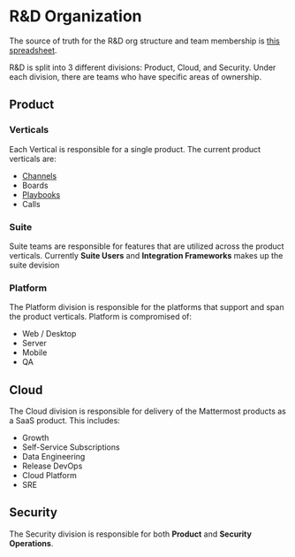 # R&D Organization

The source of truth for the R&D org structure and team membership is [this spreadsheet](https://docs.google.com/spreadsheets/d/1lH8QIjQGEoGospDUdVs_LQ_i2b82I1ce6W7z18vhPTQ/edit#gid=1820415931).

R&D is split into 3 different divisions: Product, Cloud, and Security. Under each division, there are teams who have specific areas of ownership. 

## Product 

### Verticals

Each Vertical is responsible for a single product. The current product verticals are:

* [Channels](/operations/research-and-development/organization/channels.md)
* Boards
* [Playbooks](/operations/research-and-development/organization/playbooks.md)
* Calls

### Suite

Suite teams are responsible for features that are utilized across the product verticals. Currently **Suite Users** and **Integration Frameworks** makes up the suite devision  

### Platform

The Platform division is responsible for the platforms that support and span the product verticals. Platform is compromised of: 

* Web / Desktop
* Server
* Mobile
* QA

## Cloud

The Cloud division is responsible for delivery of the Mattermost products as a SaaS product.  This includes: 

* Growth
* Self-Service Subscriptions
* Data Engineering
* Release DevOps
* Cloud Platform
* SRE

## Security

The Security division is responsible for both **Product** and **Security Operations**.

